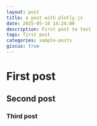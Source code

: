 ```yaml
---
layout: post
title: a post with plotly.js
date: 2025-05-18 14:24:00
description: First post to test
tags: first post
categories: sample-posts
giscus: true
---
```


# First post

## Second post

### Third post
